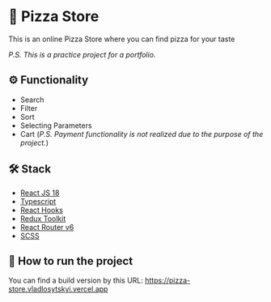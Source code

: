 # 🍕 Pizza Store

This is an online Pizza Store where you can find pizza for your taste

_P.S. This is a practice project for a portfolio._

## ⚙️ Functionality

* Search
* Filter
* Sort
* Selecting Parameters
* Cart (_P.S. Payment functionality is not realized due to the purpose of the project._)

## 🛠 Stack

* [React JS 18](https://reactjs.org)
* [Typescript](https://www.typescriptlang.org)
* [React Hooks](https://reactjs.org/docs/hooks-intro.html)
* [Redux Toolkit](https://redux-toolkit.js.org)
* [React Router v6](https://reactrouter.com/en/v6.3.0/getting-started/overview)
* [SCSS](https://sass-lang.com)

## 💨 How to run the project

You can find a build version by this URL: https://pizza-store.vladlosytskyi.vercel.app

